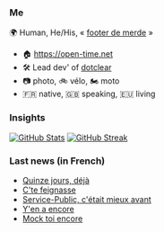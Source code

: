 ### Me

🌍 Human, He/His, « [footer de merde](https://open-time.net/post/2013/07/17/La-veritable-histoire-du-Footer-de-merde-) » 
* 🏠 https://open-time.net 
* 🛠️ Lead dev' of [dotclear](https://git.dotclear.org/dev/dotclear)
* 📷 photo, 🚲 vélo, 🏍️ moto 
* 🇫🇷 native, 🇬🇧 speaking, 🇪🇺 living

### Insights

[![GitHub Stats](https://github-readme-stats.vercel.app/api?username=franck-paul)](https://github.com/franck-paul)
[![GitHub Streak](https://github-readme-streak-stats.herokuapp.com?user=franck-paul)](https://git.io/streak-stats)

### Last news (in French)

<!-- BLOG-POST-LIST:START -->
- [Quinze jours, déjà](https://open-time.net/post/2023/04/15/Quinze-jours-deja)
- [C&#39;te feignasse](https://open-time.net/post/2023/04/14/C-te-feignasse)
- [Service-Public, c&#39;était mieux avant](https://open-time.net/post/2023/04/13/Service-Public-c-etait-mieux-avant)
- [Y&#39;en a encore](https://open-time.net/post/2023/04/12/Y-en-a-encore)
- [Mock toi encore](https://open-time.net/post/2023/04/11/Mock-toi-encore)
<!-- BLOG-POST-LIST:END -->
